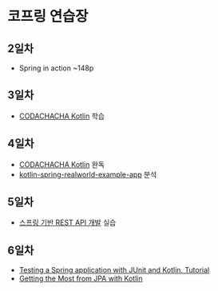 # 코프링 연습장

## 2일차

- Spring in action ~148p

## 3일차

- [CODACHACHA Kotlin](https://codechacha.com/ko/category/kotlin/) 학습

## 4일차

- [CODACHACHA Kotlin](https://codechacha.com/ko/category/kotlin/) 완독
- [kotlin-spring-realworld-example-app](https://github.com/gothinkster/kotlin-spring-realworld-example-app.git) 분석

## 5일차

- [스프링 기반 REST API 개발](https://www.inflearn.com/course/spring_rest-api#) 실습

## 6일차

- [Testing a Spring application with JUnit and Kotlin. Tutorial](https://www.youtube.com/watch?v=lCBjvlAyuiY)
- [Getting the Most from JPA with Kotlin](https://www.youtube.com/watch?v=a_6V8xwiv04&t=2659s)
